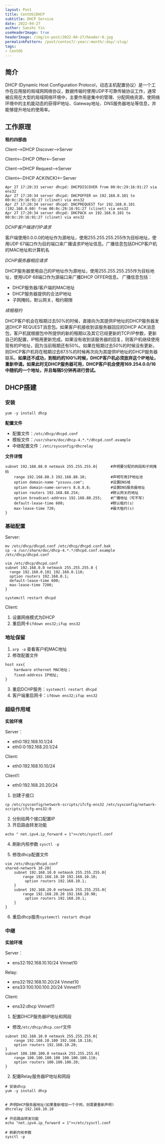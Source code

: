 ```yaml
---
layout: Post
title: CentOS|DHCP 
subtitle: DHCP Service
date: 2022-04-27
author: Sanshi Yin
useHeaderImage: true
headerImage: /img/in-post/2022-04-27/header-0.jpg
permalinkPattern: /post/centos7/:year/:month/:day/:slug/
tags:
- CentOS
---
```


## 简介

DHCP (Dynamic Host Configuration Protocol，动态主机配置协议）是一个工作在应用层的局域网网络协议，数据传输时使用UDP不可靠传输协议工作，通常被应用在大型的局域网络环境中，主要作用是集中的管理、分配网络资源，使网络环境中的主机能动态的获得IP地址、Gateway地址、DNS服务器地址等信息，并能够提升地址的使用率。

## 工作原理

**租约四部曲**

Client-->DHCP Discover-->Server 

Client<--DHCP Offer<--Server 

Client-->DHCP Request-->Server 

Client<--DHCP ACK(NCK)<--Server 

```shell
Apr 27 17:20:33 server dhcpd: DHCPDISCOVER from 00:0c:29:16:91:27 via ens32
Apr 27 17:20:34 server dhcpd: DHCPOFFER on 192.168.0.101 to 00:0c:29:16:91:27 (clinet) via ens32
Apr 27 17:20:34 server dhcpd: DHCPREQUEST for 192.168.0.101 (192.168.0.60) from 00:0c:29:16:91:27 (clinet) via ens32
Apr 27 17:20:34 server dhcpd: DHCPACK on 192.168.0.101 to 00:0c:29:16:91:27 (clinet) via ens32
```
*DCHP客户端进行IP请求*

客户端使用0.0.0.0的地址作为源地址，使用255.255.255.255作为目标地址，使用UDP 67端口作为目的端口来广播请求IP地址信息。广播信息包括DHCP客户机的MAC地址和计算机名

*DCHP服务器相应请求*

DHCP服务器使用自己的IP地址作为源地址，使用255.255.255.255作为目标地址，使用UDP 68端口作为源端口来广播DHCP OFFER信息。
广播信息包括：
- DHCP服务器/客户端的MAC地址
- DHCP服务器提供的合法IP地址
- 子网掩码，默认网关，租约期限

*续租租约*

DHCP客户机会在租期过去50%的时候，直接向为其提供IP地址的DHCP服务器发送DHCP REQUEST消息包。如果客户机接收到该服务器回应的DHCP ACK消息包，客户机就根据包中所提供的新的租期以及其它已经更新的TCP/IP参数，更新自己的配置，IP租用更新完成。如果没有收到该服务器的回复，则客户机继续使用现有的IP地址，因为当前租期还有50%。如果在租期过去50%的时候没有更新，则DHCP客户机将在租期过去87.5%的时候再次向为其提供IP地址的DHCP服务器联系。**如果还不成功，到租约的100%时候，DHCP客户机必须放弃这个IP地址，重新申请。如果此时无DHCP服务器可用，DHCP客户机会使用169.254.0.0/16中随机的一个地址，并且每隔5分钟再进行尝试。**

## DHCP搭建

### 安装

`yum -y install dhcp`

**配置文件**

- 配置文件：`/etc/dhcp/dhcpd.conf`  
- 模板文件：`/usr/share/doc/dhcp-4.*.*/dhcpd.conf.example`
- 中继配置文件：`/etc/sysconfig/dhcrelay`

**文件详情**
```shell
subnet 192.168.88.0 netmask 255.255.255.0{      #声明要分配的网段和子网掩码
    range 192.168.88.3 192.168.88.10;           #声明可用IP地址池
    option domain-name "yssuvu.com";            #设置DNS域 
    option domain-name-servers 8.8.8.8;         #设置DNS服务器地址
    option routers 192.168.88.254;              #默认网关的地址
    option broadcast-address 192.168.88.255;    #广播地址（可不写)
    default-lease-time 600;                     #默认租约(s）
    max-lease-time 720;                         #最大租约(s)
}
```
### 基础配置
Server:

```shell
mv /etc/dhcp/dhcpd.conf /etc/dhcp/dhcpd.conf.bak
cp -a /usr/share/doc/dhcp-4.*.*/dhcpd.conf.example /etc/dhcp/dhcpd.conf

vim /etc/dhcp/dhcpd.conf
subnet 192.168.0.0 netmask 255.255.255.0 {
  range 192.168.0.101 192.168.0.110;
  option routers 192.168.0.1;
  default-lease-time 600;
  max-lease-time 7200;
}

systemctl restart dhcpd
```

Client:
1. 设置网络模式为DHCP
2. 重启网卡`ifdown ens32;ifup ens32`


### 地址保留
1. `arp -a` 查看客户机MAC地址
2. 修改配置文件
```shell
host xxx{
    hardware ethernet MAC地址；
    fixed-address IP地址;
}

```
3. 重启DCHP服务：`systemctl restart dhcpd`
4. 客户端重启网卡：`ifdown ens32;ifup ens32`

### 超级作用域

**实验环境**

Server：
- eth0:192.168.10.1/24
- eth0:0:192.168.20.1/24

Client:
- eth0:192.168.10.10/24

Client1:
- eth0:192.168.20.20/24

1. 创建子接口

`cp /etc/sysconfig/network-scripts/ifcfg-ens32 /etc/sysconfig/network-scripts/ifcfg-ens32:0`

2. 分别给两个接口配置IP
3. 开启路由转发功能 

`echo " net.ipv4.ip_forward = 1">>/etc/sysctl.conf`

4. 刷新内核参数 `sysctl -p` 

5. 修改dhcp配置文件
```shell
vim /etc/dhcp/dhcpd.conf
shared-network 10-20{
    subnet 192.168.10.0 netmask 255.255.255.0{
        range 192.168.10.10 192.168.10.10;
         option routers 192.168.10.1;
    }
    subnet 192.168.20.0 netmask 255.255.255.0{
        range 192.168.20.20 192.168.20.90;
         option routers 192.168.20.1;
    }
}
```

6. 重启dhcp服务`systemctl restart dhcpd`  

### 中继

**实验环境**

Server：
- ens32:192.168.10.10/24      Vmnet10

Relay:
- ens32:192.168.10.20/24     Vmnet10
- ens33:100.100.100.20/24     Vmnet11

Client:
- ens32:dhcp                 Vmnet11

1. 配置DHCP服务器IP地址和网段

- 修改`/etc/dhcp/dhcp.conf`文件

```shell
subnet 192.168.10.0 netmask 255.255.255.0{
    range 192.168.10.100 192.168.10.110;
    option routers 192.168.10.20;
}
subnet 100.100.100.0 netmask 255.255.255.0{
    range 100.100.100.100 100.100.100.110;
    option routers 100.100.100.20;
}
```

2. 配置Relay服务器IP地址和网段

```shell
# 安装dhcp
yum -y install dhcp


# 声明DHCP服务器地址(如果重新增加一个子网，则需要重新声明)
dhcrelay 192.168.10.10

# 开启路由转发功能 
echo "net.ipv4.ip_forward = 1">>/etc/sysctl.conf

# 刷新内核参数 
sysctl -p 
```
